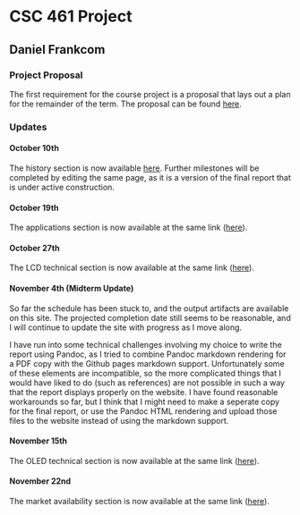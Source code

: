 # CSC 461 Project
## Daniel Frankcom

### Project Proposal

The first requirement for the course project is a proposal that lays out a plan for the remainder of the term. The proposal can be found [here](proposal.md).

### Updates

#### October 10th

The history section is now available [here](report.md). Further milestones will be completed by editing the same page, as it is a version of the final report that is under active construction.

#### October 19th

The applications section is now available at the same link ([here](report.md)).

#### October 27th

The LCD technical section is now available at the same link ([here](report.md)).

#### November 4th (Midterm Update)

So far the schedule has been stuck to, and the output artifacts are available on this site. The projected completion date still seems to be reasonable, and I will continue to update the site with progress as I move along.

I have run into some technical challenges involving my choice to write the report using Pandoc, as I tried to combine Pandoc markdown rendering for a PDF copy with the Github pages markdown support. Unfortunately some of these elements are incompatible, so the more complicated things that I would have liked to do (such as references) are not possible in such a way that the report displays properly on the website. I have found reasonable workarounds so far, but I think that I might need to make a seperate copy for the final report, or use the Pandoc HTML rendering and upload those files to the website instead of using the markdown support.

#### November 15th

The OLED technical section is now available at the same link ([here](report.md)).

#### November 22nd

The market availability section is now available at the same link ([here](report.md)).
